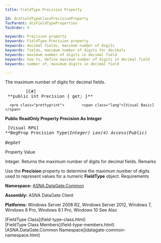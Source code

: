 ```yaml
---
title: FieldType.Precision Property

Id: dcsFieldTypeClassPrecisionProperty
TocParent: dcsFieldTypeProperties
TocOrder: 4

keywords: Precision property
keywords: FieldType.Precision property
keywords: decimal fields, maximum number of digits
keywords: fields, maximum number of digits for decimals
keywords: maximum number of digits in decimal field
keywords: how to, define maximum number of digits in decimal field
keywords: number of, maximum digits in decimal field

---
```


The maximum number of digits for decimal fields. 
<pre class="prettyprint">        <span class="lang">[C#]</span>
 **public int Precision { get; }**  </pre>
      <pre class="prettyprint">        <span class="lang">[Visual Basic] </span>
 **Public ReadOnly Property Precision As Integer**  </pre>
      <pre class="prettyprint">
        <span class="lang">[Visual RPG]</span>
 **BegProp Precision Type(*Integer) Len(4) Access(*Public)<br />   BegGet** 
      </pre>

Property Value

Integer. Returns the maximum number of digits for decimal fields.
Remarks

Use the **Precision** property to determine the maximum number of digits used to represent values for a numeric **FieldType** object. 
Requirements

**Namespace:** [ASNA.DataGate.Common](datagate-common-namespace.html)

<span> **Assembly:** ASNA DataGate Client</span> 

**Platforms:** Windows Server 2008 R2, Windows Server 2012, Windows 7, Windows 8 Pro, Windows 8.1 Pro, Windows 10
See Also

<dl />
      [FieldType Class](field-type-class.html)
      <br />
      [FieldType Class Members](field-type-members.html)
      <br />
      [ASNA.DataGate.Common Namespace](datagate-common-namespace.html)

